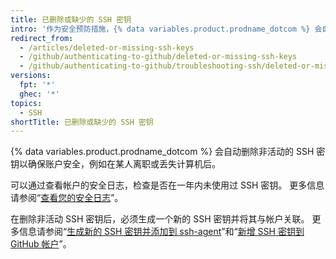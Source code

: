 ```yaml
---
title: 已删除或缺少的 SSH 密钥
intro: '作为安全预防措施，{% data variables.product.prodname_dotcom %} 会自动删除一年内未使用过的 SSH 密钥。'
redirect_from:
  - /articles/deleted-or-missing-ssh-keys
  - /github/authenticating-to-github/deleted-or-missing-ssh-keys
  - /github/authenticating-to-github/troubleshooting-ssh/deleted-or-missing-ssh-keys
versions:
  fpt: '*'
  ghec: '*'
topics:
  - SSH
shortTitle: 已删除或缺少的 SSH 密钥
---
```


{% data variables.product.prodname_dotcom %} 会自动删除非活动的 SSH 密钥以确保账户安全，例如在某人离职或丢失计算机后。

可以通过查看帐户的安全日志，检查是否在一年内未使用过 SSH 密钥。 更多信息请参阅“[查看您的安全日志](/articles/reviewing-your-security-log/)”。

在删除非活动 SSH 密钥后，必须生成一个新的 SSH 密钥并将其与帐户关联。 更多信息请参阅“[生成新的 SSH 密钥并添加到 ssh-agent](/articles/generating-a-new-ssh-key-and-adding-it-to-the-ssh-agent/)”和“[新增 SSH 密钥到 GitHub 帐户](/articles/adding-a-new-ssh-key-to-your-github-account/)”。

